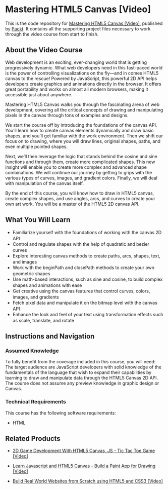 # Mastering HTML5 Canvas [Video]
This is the code repository for [Mastering HTML5 Canvas [Video]](https://www.packtpub.com/web-development/mastering-html5-canvas-video?utm_source=github&utm_medium=repository&utm_campaign=9781786467942), published by [Packt](https://www.packtpub.com/?utm_source=github). It contains all the supporting project files necessary to work through the video course from start to finish.
## About the Video Course
Web development is an exciting, ever-changing world that is getting progressively dynamic. What web developers need in this fast-paced world is the power of controlling visualizations on the fly—and in comes HTML5 canvas to the rescue! Powered by JavaScript, this powerful 2D API helps developers create graphics and animations directly in the browser. It offers great portability and works on almost all modern browsers, making it accessible just about anywhere.

Mastering HTML5 Canvas walks you through the fascinating arena of web development, covering all the critical concepts of drawing and manipulating pixels in the canvas through tons of examples and designs. 

We start the course off by introducing the foundations of the canvas API. You’ll learn how to create canvas elements dynamically and draw basic shapes, and you’ll get familiar with the work environment. Then we shift our focus on to drawing, where you will draw lines, original shapes, paths, and even multiple pointed shapes.

Next, we’ll then leverage the logic that stands behind the cosine and sine functions and through them, create more complicated shapes. This new insight will enable you to create more complex and advanced shape combinations. We will continue our journey by getting to grips with the various types of curves, images, and gradient colors. Finally, we will deal with manipulation of the canvas itself.

By the end of this course, you will know how to draw in HTML5 canvas, create complex shapes, and use angles, arcs, and curves to create your own art work. You will be a master of the HTML5 2D canvas API.



<H2>What You Will Learn</H2>
<DIV class=book-info-will-learn-text>
<UL>
<LI><SPAN style="LINE-HEIGHT: 20px; BACKGROUND-COLOR: transparent">Familiarize yourself with the foundations of working with the canvas 2D API</SPAN> 
<LI><SPAN style="LINE-HEIGHT: 20px; BACKGROUND-COLOR: transparent">Control and regulate shapes with the help of quadratic and bezier curves</SPAN> 
<LI><SPAN style="LINE-HEIGHT: 20px; BACKGROUND-COLOR: transparent">Explore interesting canvas methods to create paths, arcs, shapes, text, and images</SPAN> 
<LI><SPAN style="LINE-HEIGHT: 20px; BACKGROUND-COLOR: transparent">Work with the beginPath and closePath methods to create your own geometric shapes</SPAN> 
<LI><SPAN style="LINE-HEIGHT: 20px; BACKGROUND-COLOR: transparent">Use math-based interactions, such as sine and cosine, to build complex shapes and animations with ease</SPAN> 
<LI><SPAN style="LINE-HEIGHT: 20px; BACKGROUND-COLOR: transparent">Get creative using the canvas features that control curves, colors, images, and gradients&nbsp;</SPAN> 
<LI><SPAN style="LINE-HEIGHT: 20px; BACKGROUND-COLOR: transparent">Fetch pixel data and manipulate it on the bitmap level with the canvas API</SPAN> 
<LI><SPAN style="LINE-HEIGHT: 20px; BACKGROUND-COLOR: transparent">Enhance the look and feel of your text using transformation effects such as scale, translate, and rotate</SPAN> </LI></UL></DIV>

## Instructions and Navigation
### Assumed Knowledge
To fully benefit from the coverage included in this course, you will need:<br/>
The target audience are JavaScript developers with solid knowledge of the fundamentals of the language that wish to expand their capabilities by learning to draw and manipulate data through the HTML5 Canvas 2D API. The course does not assume any preview knowledge in graphic design or Canvas.
### Technical Requirements
This course has the following software requirements:<br/>
* HTML

## Related Products
* [2D Game Development With HTML5 Canvas, JS - Tic Tac Toe Game [Video]](https://www.packtpub.com/application-development/2d-game-development-html5-canvas-js-tic-tac-toe-game-video?utm_source=github&utm_medium=repository&utm_campaign=9781838646646)

* [Learn Javascript and HTML5 Canvas - Build a Paint App for Drawing [Video]](https://www.packtpub.com/web-development/learn-javascript-and-html5-canvas-build-paint-app-drawing-video?utm_source=github&utm_medium=repository&utm_campaign=9781838820091)

* [Build Real World Websites from Scratch using HTML5 and CSS3 [Video]](https://www.packtpub.com/web-development/build-real-world-websites-scratch-using-html5-and-css3-video?utm_source=github&utm_medium=repository&utm_campaign=9781789343632)

